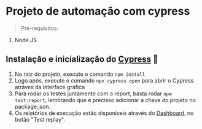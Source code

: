 # Projeto de automação com cypress

> Pré-requisitos:

1. Node.JS


## Instalação e inicialização do [Cypress](https://cypress.io) 🌲

1. Na raiz do projeto, execute o comando `npm install` 
2. Logo após, execute o comando `npx cypress open` para abrir o Cypress atráves da interface gráfica
3. Para rodar os testes juntamente com o report, basta rodar `npm test:report`, lembrando que é precisso adicionar a chave do projeto no package.json.
4. Os relatórios de execução estão disponíveis através do [Dashboard](https://cloud.cypress.io/projects/eh8ppn/runs), no botão "Test replay".


